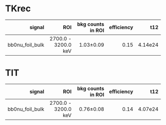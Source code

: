 # TKrec

| **signal**        | **ROI**             | **bkg counts in ROI** | **efficiency** | **t12** |
|------------------:|--------------------:|----------------------:|---------------:|--------:|
| bb0nu\_foil\_bulk | 2700.0 - 3200.0 keV | 1.03±0.09             | 0.15           | 4.14e24 |



# TIT

| **signal**        | **ROI**             | **bkg counts in ROI** | **efficiency** | **t12** |
|------------------:|--------------------:|----------------------:|---------------:|--------:|
| bb0nu\_foil\_bulk | 2700.0 - 3200.0 keV | 0.76±0.08             | 0.14           | 4.07e24 |

